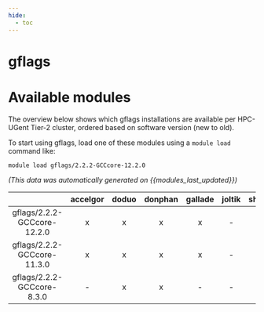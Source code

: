 ```yaml
---
hide:
  - toc
---
```


gflags
======

# Available modules


The overview below shows which gflags installations are available per HPC-UGent Tier-2 cluster, ordered based on software version (new to old).

To start using gflags, load one of these modules using a `module load` command like:

```shell
module load gflags/2.2.2-GCCcore-12.2.0
```

*(This data was automatically generated on {{modules_last_updated}})*  

| |accelgor|doduo|donphan|gallade|joltik|shinx|skitty|
| :---: | :---: | :---: | :---: | :---: | :---: | :---: | :---: |
|gflags/2.2.2-GCCcore-12.2.0|x|x|x|x|-|-|-|
|gflags/2.2.2-GCCcore-11.3.0|x|x|x|x|-|-|-|
|gflags/2.2.2-GCCcore-8.3.0|-|x|x|-|-|-|-|
